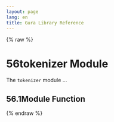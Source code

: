 ```yaml
---
layout: page
lang: en
title: Gura Library Reference
---
```


{% raw %}
<h1><span class="caption-index-1">56</span><a name="anchor-56"></a>tokenizer Module</h1>
<p>
The <code>tokenizer</code> module ...
</p>
<h2><span class="caption-index-2">56.1</span><a name="anchor-56-1"></a>Module Function</h2>
<p />

{% endraw %}
